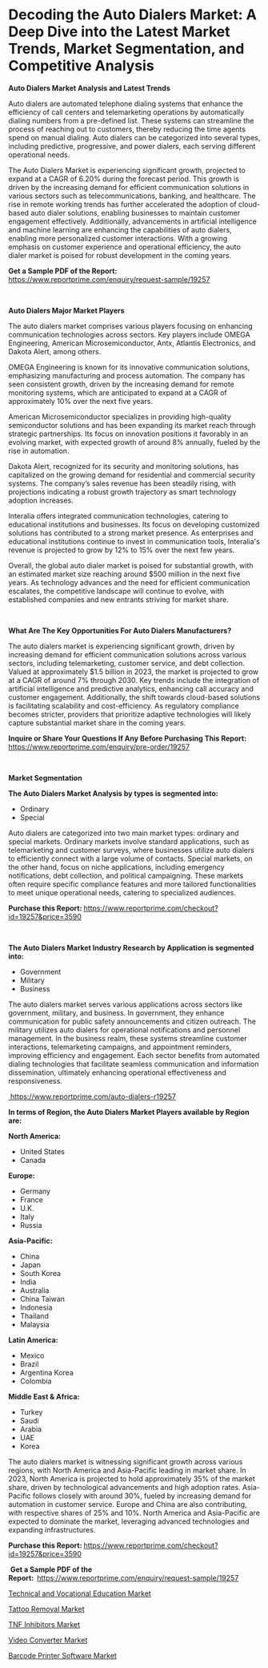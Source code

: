 <p><h1>Decoding the Auto Dialers Market: A Deep Dive into the Latest Market Trends, Market Segmentation, and Competitive Analysis</h1></p><p><strong>Auto Dialers Market Analysis and Latest Trends</strong></p>
<p><p>Auto dialers are automated telephone dialing systems that enhance the efficiency of call centers and telemarketing operations by automatically dialing numbers from a pre-defined list. These systems can streamline the process of reaching out to customers, thereby reducing the time agents spend on manual dialing. Auto dialers can be categorized into several types, including predictive, progressive, and power dialers, each serving different operational needs.</p><p>The Auto Dialers Market is experiencing significant growth, projected to expand at a CAGR of 6.20% during the forecast period. This growth is driven by the increasing demand for efficient communication solutions in various sectors such as telecommunications, banking, and healthcare. The rise in remote working trends has further accelerated the adoption of cloud-based auto dialer solutions, enabling businesses to maintain customer engagement effectively. Additionally, advancements in artificial intelligence and machine learning are enhancing the capabilities of auto dialers, enabling more personalized customer interactions. With a growing emphasis on customer experience and operational efficiency, the auto dialer market is poised for robust development in the coming years.</p></p>
<p><strong>Get a Sample PDF of the Report:&nbsp;</strong> <a href="https://www.reportprime.com/enquiry/request-sample/19257?utm_campaign=1169&utm_medium=2&utm_source=Github&utm_content=ia&utm_term=22112024&utm_id=auto-dialers">https://www.reportprime.com/enquiry/request-sample/19257</a></p>
<p>&nbsp;</p>
<p><strong>Auto Dialers Major Market Players</strong></p>
<p><p>The auto dialers market comprises various players focusing on enhancing communication technologies across sectors. Key players include OMEGA Engineering, American Microsemiconductor, Antx, Atlantis Electronics, and Dakota Alert, among others.</p><p>OMEGA Engineering is known for its innovative communication solutions, emphasizing manufacturing and process automation. The company has seen consistent growth, driven by the increasing demand for remote monitoring systems, which are anticipated to expand at a CAGR of approximately 10% over the next five years.</p><p>American Microsemiconductor specializes in providing high-quality semiconductor solutions and has been expanding its market reach through strategic partnerships. Its focus on innovation positions it favorably in an evolving market, with expected growth of around 8% annually, fueled by the rise in automation.</p><p>Dakota Alert, recognized for its security and monitoring solutions, has capitalized on the growing demand for residential and commercial security systems. The company’s sales revenue has been steadily rising, with projections indicating a robust growth trajectory as smart technology adoption increases.</p><p>Interalia offers integrated communication technologies, catering to educational institutions and businesses. Its focus on developing customized solutions has contributed to a strong market presence. As enterprises and educational institutions continue to invest in communication tools, Interalia's revenue is projected to grow by 12% to 15% over the next few years.</p><p>Overall, the global auto dialer market is poised for substantial growth, with an estimated market size reaching around $500 million in the next five years. As technology advances and the need for efficient communication escalates, the competitive landscape will continue to evolve, with established companies and new entrants striving for market share.</p></p>
<p>&nbsp;</p>
<p><strong>What Are The Key Opportunities For Auto Dialers Manufacturers?</strong></p>
<p><p>The auto dialers market is experiencing significant growth, driven by increasing demand for efficient communication solutions across various sectors, including telemarketing, customer service, and debt collection. Valued at approximately $1.5 billion in 2023, the market is projected to grow at a CAGR of around 7% through 2030. Key trends include the integration of artificial intelligence and predictive analytics, enhancing call accuracy and customer engagement. Additionally, the shift towards cloud-based solutions is facilitating scalability and cost-efficiency. As regulatory compliance becomes stricter, providers that prioritize adaptive technologies will likely capture substantial market share in the coming years.</p></p>
<p><strong>Inquire or Share Your Questions If Any Before Purchasing This Report:</strong> <a href="https://www.reportprime.com/enquiry/pre-order/19257?utm_campaign=1169&utm_medium=2&utm_source=Github&utm_content=ia&utm_term=22112024&utm_id=auto-dialers">https://www.reportprime.com/enquiry/pre-order/19257</a></p>
<p>&nbsp;</p>
<p><strong>Market Segmentation</strong></p>
<p><strong>The Auto Dialers Market Analysis by types is segmented into:</strong></p>
<p><ul><li>Ordinary</li><li>Special</li></ul></p>
<p><p>Auto dialers are categorized into two main market types: ordinary and special markets. Ordinary markets involve standard applications, such as telemarketing and customer surveys, where businesses utilize auto dialers to efficiently connect with a large volume of contacts. Special markets, on the other hand, focus on niche applications, including emergency notifications, debt collection, and political campaigning. These markets often require specific compliance features and more tailored functionalities to meet unique operational needs, catering to specialized audiences.</p></p>
<p><strong>Purchase this Report:&nbsp;</strong><a href="https://www.reportprime.com/checkout?id=19257&price=3590&utm_campaign=1169&utm_medium=2&utm_source=Github&utm_content=ia&utm_term=22112024&utm_id=auto-dialers">https://www.reportprime.com/checkout?id=19257&price=3590</a></p>
<p>&nbsp;</p>
<p><strong>The Auto Dialers Market Industry Research by Application is segmented into:</strong></p>
<p><ul><li>Government</li><li>Military</li><li>Business</li></ul></p>
<p><p>The auto dialers market serves various applications across sectors like government, military, and business. In government, they enhance communication for public safety announcements and citizen outreach. The military utilizes auto dialers for operational notifications and personnel management. In the business realm, these systems streamline customer interactions, telemarketing campaigns, and appointment reminders, improving efficiency and engagement. Each sector benefits from automated dialing technologies that facilitate seamless communication and information dissemination, ultimately enhancing operational effectiveness and responsiveness.</p></p>
<p><a href="https://www.reportprime.com/auto-dialers-r19257?utm_campaign=1169&utm_medium=2&utm_source=Github&utm_content=ia&utm_term=22112024&utm_id=auto-dialers">&nbsp;https://www.reportprime.com/auto-dialers-r19257</a></p>
<p><strong>In terms of Region, the Auto Dialers Market Players available by Region are:</strong></p>
<p>
    <p> <strong> North America: </strong>
        <ul>
            <li>United States</li>
            <li>Canada</li>
        </ul>
        </p> 
    <p> <strong> Europe: </strong>
        <ul>
            <li>Germany</li>
            <li>France</li>
            <li>U.K.</li>
            <li>Italy</li>
            <li>Russia</li>
        </ul>
        </p> 
    <p> <strong> Asia-Pacific: </strong>
        <ul>
            <li>China</li>
            <li>Japan</li>
            <li>South Korea</li>
            <li>India</li>
            <li>Australia</li>
            <li>China Taiwan</li>
            <li>Indonesia</li>
            <li>Thailand</li>
            <li>Malaysia</li>
        </ul>
        </p> 
    <p> <strong> Latin America: </strong>
        <ul>
            <li>Mexico</li>
            <li>Brazil</li>
            <li>Argentina Korea</li>
            <li>Colombia</li>
        </ul>
        </p> 
    <p> <strong> Middle East & Africa: </strong>
        <ul>
            <li>Turkey</li>
            <li>Saudi</li>
            <li>Arabia</li>
            <li>UAE</li>
            <li>Korea</li>
        </ul>
    </p>
    </p>
<p><p>The auto dialers market is witnessing significant growth across various regions, with North America and Asia-Pacific leading in market share. In 2023, North America is projected to hold approximately 35% of the market share, driven by technological advancements and high adoption rates. Asia-Pacific follows closely with around 30%, fueled by increasing demand for automation in customer service. Europe and China are also contributing, with respective shares of 25% and 10%. North America and Asia-Pacific are expected to dominate the market, leveraging advanced technologies and expanding infrastructures.</p></p>
<p><strong>Purchase this Report: </strong><a href="https://www.reportprime.com/checkout?id=19257&price=3590&utm_campaign=1169&utm_medium=2&utm_source=Github&utm_content=ia&utm_term=22112024&utm_id=auto-dialers">https://www.reportprime.com/checkout?id=19257&price=3590</a></p>
<p>&nbsp;<strong>Get a Sample PDF of the Report:&nbsp;&nbsp;</strong><a href="https://www.reportprime.com/enquiry/request-sample/19257?utm_campaign=1169&utm_medium=2&utm_source=Github&utm_content=ia&utm_term=22112024&utm_id=auto-dialers">https://www.reportprime.com/enquiry/request-sample/19257</a></p>
<p><strong></strong></p>
<p><p><a href="https://www.linkedin.com/pulse/understanding-technical-vocational-education-market-competitor-yqyge?utm_campaign=1169&utm_medium=2&utm_source=Github&utm_content=ia&utm_term=22112024&utm_id=auto-dialers">Technical and Vocational Education Market</a></p><p><a href="https://www.linkedin.com/pulse/why-tattoo-removal-market-set-41-growth-2031-top-trends-yh6oe?utm_campaign=1169&utm_medium=2&utm_source=Github&utm_content=ia&utm_term=22112024&utm_id=auto-dialers">Tattoo Removal Market</a></p><p><a href="https://www.linkedin.com/pulse/pioneering-growth-analyzing-global-tnf-inhibitors-sc37e?utm_campaign=1169&utm_medium=2&utm_source=Github&utm_content=ia&utm_term=22112024&utm_id=auto-dialers">TNF Inhibitors Market</a></p><p><a href="https://issuu.com/reportprime-2/docs/video-converter-market-size-2030.pp_129eda9d92842a?utm_campaign=1169&utm_medium=2&utm_source=Github&utm_content=ia&utm_term=22112024&utm_id=auto-dialers">Video Converter Market</a></p><p><a href="https://issuu.com/reportprime-2/docs/barcode-printer-software-market-siz_975e91ea6fb157?utm_campaign=1169&utm_medium=2&utm_source=Github&utm_content=ia&utm_term=22112024&utm_id=auto-dialers">Barcode Printer Software Market</a></p></p>